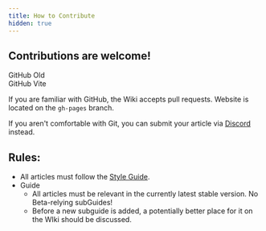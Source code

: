 ```yaml
---
title: How to Contribute
hidden: true
---
```


## Contributions are welcome!

<BButton color="blue" link="https://github.com/Bedrock-OSS/bedrock-wiki">GitHub Old</BButton>
<br/>
<BButton color="blue" link="https://github.com/Bedrock-OSS/bedrock-wiki-vite">GitHub Vite</BButton>

If you are familiar with GitHub, the Wiki accepts pull requests. Website is located on the `gh-pages` branch.

If you aren't comfortable with Git, you can submit your article via [Discord](https://discord.gg/XjV87YN) instead.

## Rules:

-   All articles must follow the [Style Guide](https://wiki.bedrock.dev/knowledge/style-guide).
-   Guide
    -   All articles must be relevant in the currently latest stable version. No Beta-relying subGuides!
    -   Before a new subguide is added, a potentially better place for it on the WIki should be discussed.
